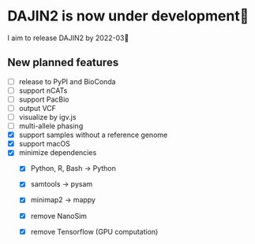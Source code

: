 # DAJIN2 is now under development👷

I aim to release DAJIN2 by 2022-03:crossed_fingers:
## New planned features

- [ ] release to PyPI and BioConda
- [ ] support nCATs
- [ ] support PacBio
- [ ] output VCF
- [ ] visualize by igv.js
- [ ] multi-allele phasing
- [x] support samples without a reference genome
- [x] support macOS
- [x] minimize dependencies
  - [x] Python, R, Bash -> Python
  - [x] samtools -> pysam
  - [x] minimap2 -> mappy
  - [x] remove NanoSim
  - [x] remove Tensorflow (GPU computation)

